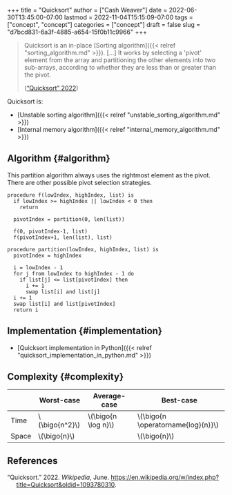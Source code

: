 +++
title = "Quicksort"
author = ["Cash Weaver"]
date = 2022-06-30T13:45:00-07:00
lastmod = 2022-11-04T15:15:09-07:00
tags = ["concept", "concept"]
categories = ["concept"]
draft = false
slug = "d7bcd831-6a3f-4885-a654-15f0b11c9966"
+++

> Quicksort is an in-place [Sorting algorithm]({{< relref "sorting_algorithm.md" >}}). [...] It works by selecting a 'pivot' element from the array and partitioning the other elements into two sub-arrays, according to whether they are less than or greater than the pivot.
>
> (<a href="#citeproc_bib_item_1">“Quicksort” 2022</a>)

Quicksort is:

-   [Unstable sorting algorithm]({{< relref "unstable_sorting_algorithm.md" >}})
-   [Internal memory algorithm]({{< relref "internal_memory_algorithm.md" >}})


## Algorithm {#algorithm}

This partition algorithm always uses the rightmost element as the pivot. There are other possible pivot selection strategies.

```nil
procedure f(lowIndex, highIndex, list) is
  if lowIndex >= highIndex || lowIndex < 0 then
    return

  pivotIndex = partition(0, len(list))

  f(0, pivotIndex-1, list)
  f(pivotIndex+1, len(list), list)

procedure partition(lowIndex, highIndex, list) is
  pivotIndex = highIndex

  i = lowIndex - 1
  for j from lowIndex to highIndex - 1 do
    if list[j] <= list[pivotIndex] then
      i += 1
      swap list[i] and list[j]
  i += 1
  swap list[i] and list[pivotIndex]
  return i
```


## Implementation {#implementation}

-   [Quicksort implementation in Python]({{< relref "quicksort_implementation_in_python.md" >}})


## Complexity {#complexity}

|       | Worst-case       | Average-case          | Best-case                            |
|-------|------------------|-----------------------|--------------------------------------|
| Time  | \\(\bigo{n^2}\\) | \\(\bigo{n \log n}\\) | \\(\bigo{n \operatorname{log}(n)}\\) |
| Space | \\(\bigo{n}\\)   |                       | \\(\bigo{n}\\)                       |

## References

<style>.csl-entry{text-indent: -1.5em; margin-left: 1.5em;}</style><div class="csl-bib-body">
  <div class="csl-entry"><a id="citeproc_bib_item_1"></a>“Quicksort.” 2022. <i>Wikipedia</i>, June. <a href="https://en.wikipedia.org/w/index.php?title=Quicksort&oldid=1093780310">https://en.wikipedia.org/w/index.php?title=Quicksort&#38;oldid=1093780310</a>.</div>
</div>
